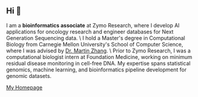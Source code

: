 ## Hi 👋

I am a **bioinformatics associate** at Zymo Research, where I develop AI applications for oncology research and engineer databases for Next Generation Sequencing data. \\
I hold a Master's degree in Computational Biology from Carnegie Mellon University's School of Computer Science, where I was advised by [Dr. Martin Zhang](https://mzhanglab.github.io/). \\
Prior to Zymo Research, I was a computational biologist intern at Foundation Medicine, working on minimum residual disease monitoring in cell-free DNA. My expertise spans statistical genomics, machine learning, and bioinformatics pipeline development for genomic datasets.

[My Homepage](https://gracedu008.github.io/gracedu008/)
